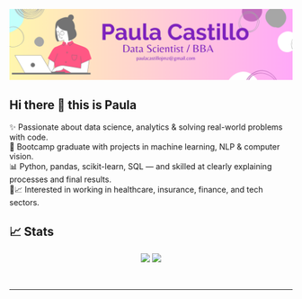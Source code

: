 <!--Banner-->
![paulicstj Banner Image](https://github.com/paulicstj/paulicstj/blob/main/Magenta%20Moderna%20Aula%20Virtual%20Google%20Classroom%20Header.png)


</div>


<!--Start Intro-->      
## Hi there 👋 this is Paula

✨ Passionate about data science, analytics & solving real-world problems with code.  
🧠 Bootcamp graduate with projects in machine learning, NLP & computer vision.  
📊 Python, pandas, scikit-learn, SQL — and skilled at clearly explaining processes and final results.  
🏥📈 Interested in working in healthcare, insurance, finance, and tech sectors.  

<!--End Intro-->


## 📈 Stats

<p align="center">

  <img width="48%" src="https://github-readme-stats.vercel.app/api?username=paulicstj&show_icons=true&theme=tokyonight" />
  <img width="48%" src="https://github-readme-streak-stats.herokuapp.com/?user=paulicstj&theme=tokyonight" />
</p>

<br>


-----
